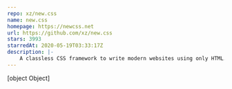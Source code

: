 ```yaml
---
repo: xz/new.css
name: new.css
homepage: https://newcss.net
url: https://github.com/xz/new.css
stars: 3993
starredAt: 2020-05-19T03:33:17Z
description: |-
    A classless CSS framework to write modern websites using only HTML.
---
```


[object Object]
